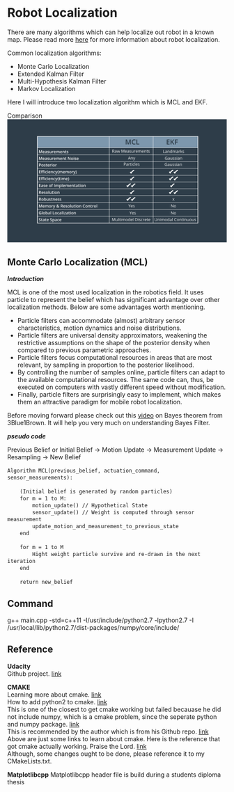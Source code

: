 # Robot Localization

There are many algorithms which can help localize out robot in a known map. Please read more [here](http://robots.stanford.edu/papers/thrun.robust-mcl.pdf) for more information about robot localization.

Common localization algorithms:
- Monte Carlo Localization
- Extended Kalman Filter
- Multi-Hypothesis Kalman Filter
- Markov Localization

Here I will introduce two localization algorithm which is MCL and EKF.  

Comparison
![Imgae](Comparison_MCL_to_EKF.png)

## Monte Carlo Localization (MCL)

**_Introduction_**

MCL is one of the most used localization in the robotics field. It uses particle to represent the belief which has significant advantage over other localization methods. Below are some advantages worth mentioning.

- Particle filters can accommodate (almost) arbitrary sensor characteristics, motion dynamics and noise distributions.
- Particle filters are universal density approximators, weakening the restrictive assumptions on the shape of the posterior density when compared to previous parametric approaches.
- Particle filters focus computational resources in areas that are most relevant, by sampling in proportion to the posterior likelihood.
- By controlling the number of samples online, particle filters can adapt to the available computational resources. The same code can, thus, be executed on computers with vastly different speed without modification.
- Finally, particle filters are surprisingly easy to implement, which makes them an attractive  paradigm for mobile robot localization.

Before moving forward please check out this [video](https://www.youtube.com/watch?v=HZGCoVF3YvM) on Bayes theorem from 3Blue1Brown. It will help you very much on understanding Bayes Filter.

**_pseudo code_**

Previous Belief or Initial Belief -> Motion Update -> Measurement Update -> Resampling -> New Belief

```
Algorithm MCL(previous_belief, actuation_command, sensor_measurements):

    (Initial belief is generated by random particles)
    for m = 1 to M:
        motion_update() // Hypothetical State
        sensor_update() // Weight is computed through sensor measurement
        update_motion_and_measurement_to_previous_state
    end

    for m = 1 to M
        Hight weight particle survive and re-drawn in the next iteration
    end

    return new_belief
```
## Command

g++ main.cpp -std=c++11 -I/usr/include/python2.7 -lpython2.7 -I /usr/local/lib/python2.7/dist-packages/numpy/core/include/

## Reference

**Udacity**  
Github project. [link](https://github.com/udacity/RoboND-MCL-Lab)  

**CMAKE**  
Learning more about cmake. [link](https://www.youtube.com/watch?v=_yFPO1ofyF0&list=PLK6MXr8gasrGmIiSuVQXpfFuE1uPT615s&index=1)  
How to add python2 to cmake. [link](https://cmake.org/cmake/help/v3.16/module/FindPython2.html)  
This is one of the closest to get cmake working but failed becauase he did not include numpy, which is a cmake problem, since the seperate python and numpy package. [link](https://github.com/sychaichangkun/RoboND-MCL-Lab/blob/master/CMakeLists.txt)  
This is recommended by the author which is from his Github repo. [link](https://github.com/lava/matplotlib-cpp/blob/master/contrib/CMakeLists.txt)  
Above are just some links to learn about cmake. Here is the reference that got cmake actually working. Praise the Lord. [link](https://github.com/G-Node/python-neuroshare/blob/master/CMakeLists.txt)  
Although, some changes ought to be done, please reference it to my CMakeLists.txt.  

**Matplotlibcpp**
Matplotlibcpp header file is build during a students diploma thesis
